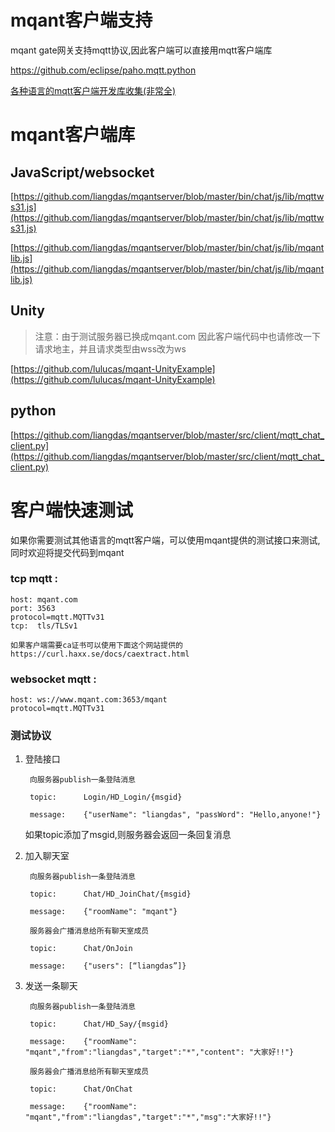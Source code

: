 # mqant客户端支持

mqant gate网关支持mqtt协议,因此客户端可以直接用mqtt客户端库

https://github.com/eclipse/paho.mqtt.python

[各种语言的mqtt客户端开发库收集(非常全)](https://github.com/mqtt/mqtt.github.io/wiki/libraries)

# mqant客户端库

## JavaScript/websocket

[https://github.com/liangdas/mqantserver/blob/master/bin/chat/js/lib/mqttws31.js](https://github.com/liangdas/mqantserver/blob/master/bin/chat/js/lib/mqttws31.js)

[https://github.com/liangdas/mqantserver/blob/master/bin/chat/js/lib/mqantlib.js](https://github.com/liangdas/mqantserver/blob/master/bin/chat/js/lib/mqantlib.js)

## Unity

> 注意：由于测试服务器已换成mqant.com 因此客户端代码中也请修改一下请求地主，并且请求类型由wss改为ws

[https://github.com/lulucas/mqant-UnityExample](https://github.com/lulucas/mqant-UnityExample)

## python

[https://github.com/liangdas/mqantserver/blob/master/src/client/mqtt_chat_client.py](https://github.com/liangdas/mqantserver/blob/master/src/client/mqtt_chat_client.py)

# 客户端快速测试
如果你需要测试其他语言的mqtt客户端，可以使用mqant提供的测试接口来测试,同时欢迎将提交代码到mqant
### tcp mqtt :
	host: mqant.com
	port: 3563
	protocol=mqtt.MQTTv31
	tcp:  tls/TLSv1
	
	如果客户端需要ca证书可以使用下面这个网站提供的
	https://curl.haxx.se/docs/caextract.html

### websocket mqtt :
	host: ws://www.mqant.com:3653/mqant
	protocol=mqtt.MQTTv31
	
### 测试协议

1. 登陆接口

		向服务器publish一条登陆消息
	
		topic:		Login/HD_Login/{msgid}
		
		message:	{"userName": "liangdas", "passWord": "Hello,anyone!"}
	
	如果topic添加了msgid,则服务器会返回一条回复消息

2. 加入聊天室

		向服务器publish一条登陆消息
	
		topic:		Chat/HD_JoinChat/{msgid}
		
		message:	{"roomName": "mqant"}
	
		服务器会广播消息给所有聊天室成员
		
		topic:		Chat/OnJoin
			
		message:	{"users": [“liangdas”]}

3. 发送一条聊天

		向服务器publish一条登陆消息
	
		topic:		Chat/HD_Say/{msgid}
		
		message:	{"roomName": "mqant","from":"liangdas","target":"*","content": "大家好!!"}
	
		服务器会广播消息给所有聊天室成员
		
		topic:		Chat/OnChat
			
		message:	{"roomName": "mqant","from":"liangdas","target":"*","msg":"大家好!!"}

